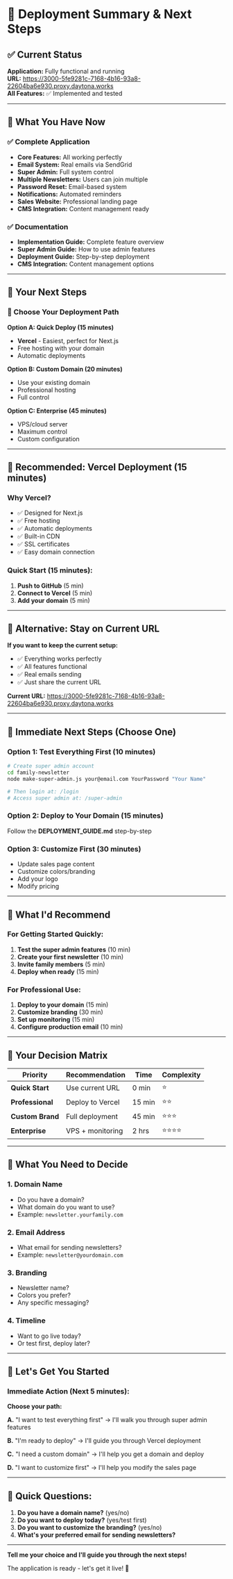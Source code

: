 # 🚀 Deployment Summary & Next Steps

## ✅ Current Status

**Application:** Fully functional and running  
**URL:** https://3000-5fe9281c-7168-4b16-93a8-22604ba6e930.proxy.daytona.works  
**All Features:** ✅ Implemented and tested

---

## 🎯 What You Have Now

### ✅ Complete Application
- **Core Features:** All working perfectly
- **Email System:** Real emails via SendGrid
- **Super Admin:** Full system control
- **Multiple Newsletters:** Users can join multiple
- **Password Reset:** Email-based system
- **Notifications:** Automated reminders
- **Sales Website:** Professional landing page
- **CMS Integration:** Content management ready

### ✅ Documentation
- **Implementation Guide:** Complete feature overview
- **Super Admin Guide:** How to use admin features
- **Deployment Guide:** Step-by-step deployment
- **CMS Integration:** Content management options

---

## 🚀 Your Next Steps

### 🎯 Choose Your Deployment Path

**Option A: Quick Deploy (15 minutes)**
- **Vercel** - Easiest, perfect for Next.js
- Free hosting with your domain
- Automatic deployments

**Option B: Custom Domain (20 minutes)**
- Use your existing domain
- Professional hosting
- Full control

**Option C: Enterprise (45 minutes)**
- VPS/cloud server
- Maximum control
- Custom configuration

---

## 🎯 Recommended: Vercel Deployment (15 minutes)

### Why Vercel?
- ✅ Designed for Next.js
- ✅ Free hosting
- ✅ Automatic deployments
- ✅ Built-in CDN
- ✅ SSL certificates
- ✅ Easy domain connection

### Quick Start (15 minutes):
1. **Push to GitHub** (5 min)
2. **Connect to Vercel** (5 min)
3. **Add your domain** (5 min)

---

## 🎯 Alternative: Stay on Current URL

**If you want to keep the current setup:**
- ✅ Everything works perfectly
- ✅ All features functional
- ✅ Real emails sending
- ✅ Just share the current URL

**Current URL:** https://3000-5fe9281c-7168-4b16-93a8-22604ba6e930.proxy.daytona.works

---

## 🎯 Immediate Next Steps (Choose One)

### Option 1: Test Everything First (10 minutes)
```bash
# Create super admin account
cd family-newsletter
node make-super-admin.js your@email.com YourPassword "Your Name"

# Then login at: /login
# Access super admin at: /super-admin
```

### Option 2: Deploy to Your Domain (15 minutes)
Follow the **DEPLOYMENT_GUIDE.md** step-by-step

### Option 3: Customize First (30 minutes)
- Update sales page content
- Customize colors/branding
- Add your logo
- Modify pricing

---

## 🎯 What I'd Recommend

### For Getting Started Quickly:
1. **Test the super admin features** (10 min)
2. **Create your first newsletter** (10 min)
3. **Invite family members** (5 min)
4. **Deploy when ready** (15 min)

### For Professional Use:
1. **Deploy to your domain** (15 min)
2. **Customize branding** (30 min)
3. **Set up monitoring** (15 min)
4. **Configure production email** (10 min)

---

## 🎯 Your Decision Matrix

| Priority | Recommendation | Time | Complexity |
|----------|---------------|------|------------|
| **Quick Start** | Use current URL | 0 min | ⭐ |
| **Professional** | Deploy to Vercel | 15 min | ⭐⭐ |
| **Custom Brand** | Full deployment | 45 min | ⭐⭐⭐ |
| **Enterprise** | VPS + monitoring | 2 hrs | ⭐⭐⭐⭐ |

---

## 🎯 What You Need to Decide

### 1. **Domain Name**
- Do you have a domain?
- What domain do you want to use?
- Example: `newsletter.yourfamily.com`

### 2. **Email Address**
- What email for sending newsletters?
- Example: `newsletter@yourdomain.com`

### 3. **Branding**
- Newsletter name?
- Colors you prefer?
- Any specific messaging?

### 4. **Timeline**
- Want to go live today?
- Or test first, deploy later?

---

## 🎯 Let's Get You Started

### Immediate Action (Next 5 minutes):

**Choose your path:**

**A.** "I want to test everything first" → I'll walk you through super admin features

**B.** "I'm ready to deploy" → I'll guide you through Vercel deployment

**C.** "I need a custom domain" → I'll help you get a domain and deploy

**D.** "I want to customize first" → I'll help you modify the sales page

---

## 🎯 Quick Questions:

1. **Do you have a domain name?** (yes/no)
2. **Do you want to deploy today?** (yes/test first)
3. **Do you want to customize the branding?** (yes/no)
4. **What's your preferred email for sending newsletters?**

---

**Tell me your choice and I'll guide you through the next steps!** 

The application is ready - let's get it live! 🚀
